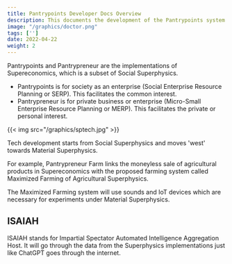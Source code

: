 ```yaml
---
title: Pantrypoints Developer Docs Overview
description: This documents the development of the Pantrypoints system and its related parts
image: "/graphics/doctor.png"
tags: ['']
date: 2022-04-22
weight: 2
---
```



Pantrypoints and Pantrypreneur are the implementations of Supereconomics, which is a subset of Social Superphysics. 
- Pantrypoints is for society as an enterprise (Social Enterprise Resource Planning or SERP). This facilitates the common interest.
- Pantrypreneur is for private business or enterprise (Micro-Small Enterprise Resource Planning or MERP). This facilitates the private or personal interest.


{{< img src="/graphics/sptech.jpg" >}}


Tech development starts from Social Superphysics and moves 'west' towards Material Superphysics. 

For example, Pantrypreneur Farm links the moneyless sale of agricultural products in Supereconomics with the proposed farming system called Maximized Farming of Agricultural Superphysics. 

The Maximized Farming system will use sounds and IoT devices which are necessary for experiments under Material Superphysics. 


## ISAIAH

ISAIAH stands for Impartial Spectator Automated Intelligence Aggregation Host. It will go through the data from the Superphysics implementations just like ChatGPT goes through the internet. 



<!-- ## Layers

This section is for documentation for the Superphysics development which has 3 layers, representing the vertical aspect:

1. Community

    This is open source, for solo entrepreneurs or micro and small businesses, small communities, or personal research. It is meant for yourng people and those learning to code. 

2. Partners 

    This is for serious businesses and supply chains. Is is meant for experienced developers.

3. Main

    This is for the centralized aspects such as overall systems design. 


## Domains 

Development is divided into 3 domains representing the horizontal aspect: 

1. Social Superphysics

    - Pantrypoints System 
      - Public Platforms
        - City
          - Govern    
          - Invest
          - Circle            
        - World
        - Pantrylitics
      - Private Platforms
        - Pantrypreneur
          - Health
          - Educate
          - Farm
    - ISAIAH Analytics
      - Visuaization for Pantrylitics
      - Prediction
      - Matching

    The Pantrypoints system will have the following universal features:
    - Points-banking
    - Pointtax  
    - Matching
    - Visualization



2. Medical Superphysics

    - ISAIAH for Matching



3. Material Superphysics

    - ISAIAH for gravitational signatures

 -->